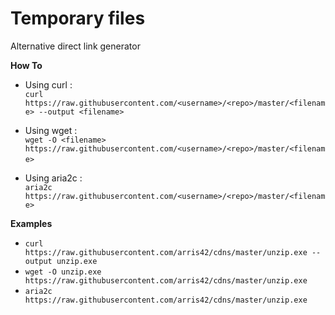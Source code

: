 # Temporary files

Alternative direct link generator

**How To**
- Using curl :<br/>
`curl https://raw.githubusercontent.com/<username>/<repo>/master/<filename> --output <filename>`

- Using wget :<br/>
`wget -O <filename> https://raw.githubusercontent.com/<username>/<repo>/master/<filename>`
&nbsp;

- Using aria2c :<br/>
`aria2c https://raw.githubusercontent.com/<username>/<repo>/master/<filename>`

**Examples**
- `curl https://raw.githubusercontent.com/arris42/cdns/master/unzip.exe --output unzip.exe`
- `wget -O unzip.exe https://raw.githubusercontent.com/arris42/cdns/master/unzip.exe`
- `aria2c https://raw.githubusercontent.com/arris42/cdns/master/unzip.exe`
